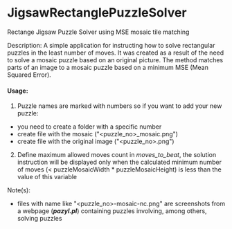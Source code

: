 # JigsawRectanglePuzzleSolver
Rectange Jigsaw Puzzle Solver using MSE mosaic tile matching

Description:
A simple application for instructing how to solve rectangular puzzles in the least number of moves.
It was created as a result of the need to solve a mosaic puzzle based on an original picture.
The method matches parts of an image to a mosaic puzzle based on a minimum MSE (Mean Squared Error).

#### Usage:
1. Puzzle names are marked with numbers so if you want to add your new puzzle:
- you need to create a folder with a specific number
- create file with the mosaic ("<puzzle_no>_mosaic.png")
- create file with the original image ("<puzzle_no>.png")
2. Define maximum allowed moves count in *moves_to_beat*, the solution instruction will be displayed only 
when the calculated minimum number of moves (< puzzleMosaicWidth * puzzleMosaicHeight) is less than the value of this variable

Note(s):
- files with name like "<puzzle_no>-mosaic-nc.png" are screenshots from a webpage (***pazyl.pl***) containing puzzles involving, among others, solving puzzles
